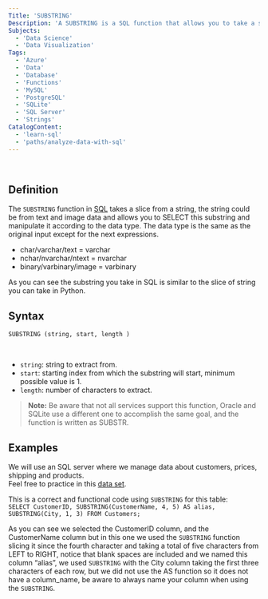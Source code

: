 ```yaml
---
Title: 'SUBSTRING'
Description: 'A SUBSTRING is a SQL function that allows you to take a slice of a complete string that can be analyzed and organized as you need in your dataset.' 
Subjects: 
  - 'Data Science'
  - 'Data Visualization'
Tags:
  - 'Azure'
  - 'Data'
  - 'Database'
  - 'Functions'
  - 'MySQL'
  - 'PostgreSQL'
  - 'SQLite'
  - 'SQL Server'
  - 'Strings'
CatalogContent:
  - 'learn-sql'
  - 'paths/analyze-data-with-sql'
---
```

<br />

## Definition

The `SUBSTRING` function in [SQL](https://www.codecademy.com/resources/docs/sql) takes a slice from a string, the string could be from text and image data and allows you to SELECT this substring and manipulate it according to the data type. The data type is the same as the original input except for the next expressions.

- char/varchar/text = varchar
- nchar/nvarchar/ntext = nvarchar
- binary/varbinary/image = varbinary

As you can see the substring you take in SQL is similar to the slice of string you can take in Python.

## Syntax
```
SUBSTRING (string, start, length )
```
<br />

- `string`: string to extract from.
- `start`: starting index from which the substring will start, minimum possible value is 1.
- `length`: number of characters to extract.
> **Note:** Be aware that not all services support this function, Oracle and SQLite use a different one to accomplish the same goal, and the function is written as SUBSTR.

## Examples

We will use an SQL server where we manage data about customers, prices, shipping and products.
<br />
Feel free to practice in this [data set](https://www.w3schools.com/sql/trysqlserver.asp?filename=trysql_func_sqlserver_substring2).
<br />

This is a correct and functional code using `SUBSTRING` for this table:
<br />
`SELECT CustomerID, SUBSTRING(CustomerName, 4, 5) AS alias, SUBSTRING(City, 1, 3) FROM Customers;`
<br />

As you can see we selected the CustomerID column, and the CustomerName column but in this one we used the `SUBSTRING` function slicing it since the fourth character and taking a total of five characters from LEFT to RIGHT, notice that blank spaces are included and we named this column “alias”, we used `SUBSTRING` with the City column taking the first three characters of each row, but we did not use the AS function so it does not have a column_name, be aware to always name your column when using the `SUBSTRING`.
<br />



